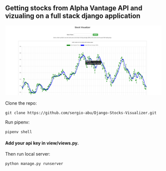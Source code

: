 ## Getting stocks from Alpha Vantage API and vizualing on a full stack django application

![website]( img.png )

Clone the repo:
```
git clone https://github.com/sergio-abu/Django-Stocks-Visualizer.git
```
Run pipenv:
```
pipenv shell
```
#### Add your api key in view/views.py.


Then run local server:
```
python manage.py runserver
```
